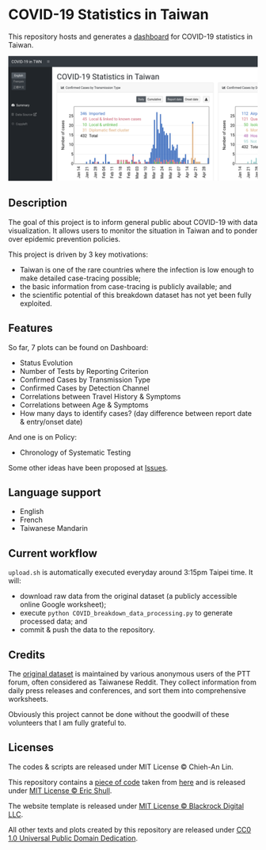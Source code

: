 COVID-19 Statistics in Taiwan
=============================

This repository hosts and generates a [dashboard](https://linc-tw.github.io/COVID_breakdown/index.html) for COVID-19 statistics in Taiwan.

![image](figures/screenshot.png)


Description
-----------

The goal of this project is to inform general public about COVID-19 with data visualization. 
It allows users to monitor the situation in Taiwan and to ponder over epidemic prevention policies.

This project is driven by 3 key motivations:
- Taiwan is one of the rare countries where the infection is low enough to make detailed case-tracing possible;
- the basic information from case-tracing is publicly available; and 
- the scientific potential of this breakdown dataset has not yet been fully exploited.


Features
--------

So far, 7 plots can be found on Dashboard:
- Status Evolution
- Number of Tests by Reporting Criterion
- Confirmed Cases by Transmission Type
- Confirmed Cases by Detection Channel
- Correlations between Travel History & Symptoms
- Correlations between Age & Symptoms
- How many days to identify cases? (day difference between report date & entry/onset date)

And one is on Policy:
- Chronology of Systematic Testing

Some other ideas have been proposed at [Issues](https://github.com/Linc-tw/COVID_breakdown/issues).


Language support
----------------

- English
- French
- Taiwanese Mandarin


Current workflow
----------------

`upload.sh` is automatically executed everyday around 3:15pm Taipei time. It will:
- download raw data from the original dataset (a publicly accessible online Google worksheet);
- execute `python COVID_breakdown_data_processing.py` to generate processed data; and
- commit & push the data to the repository.


Credits
-------

The [original dataset](https://docs.google.com/spreadsheets/d/e/2PACX-1vRM7gTCUvuCqR3zdcLGccuGLv1s7dpDcQ-MeH_AZxnCXtW4iqVmEzUnDSKR7o8OiMLPMelEpxE7Pi4Q/pubhtml#) 
is maintained by various anonymous users of the PTT forum, often considered as Taiwanese Reddit.
They collect information from daily press releases and conferences, and sort them into comprehensive worksheets.

Obviously this project cannot be done without the goodwill of these volunteers that I am fully grateful to.


Licenses
--------

The codes & scripts are released under MIT License © Chieh-An Lin.

This repository contains a [piece of code](https://github.com/Linc-tw/COVID_breakdown/blob/master/js/saveSvgAsPng.js) 
taken from [here](https://github.com/exupero/saveSvgAsPng) and is released under [MIT License © Eric Shull](https://github.com/exupero/saveSvgAsPng/blob/gh-pages/LICENSE).

The website template is released under [MIT License © Blackrock Digital LLC](https://github.com/BlackrockDigital/startbootstrap-sb-admin/blob/gh-pages/LICENSE).

All other texts and plots created by this repository are released under [CC0 1.0 Universal Public Domain Dedication](https://creativecommons.org/publicdomain/zero/1.0/deed.en).

